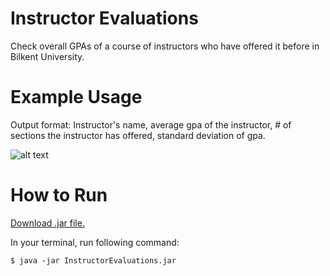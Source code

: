 # Instructor Evaluations
Check overall GPAs of a course of instructors who have offered it before in Bilkent University.


# Example Usage
Output format: Instructor's name, average gpa of the instructor, # of sections the instructor has offered, standard deviation of gpa.

![alt text](https://raw.githubusercontent.com/mertaydinbilkent/InstructorEvaluations/master/Screen%20Shot%202019-03-21%20at%2013.15.53.png)

# How to Run

[Download .jar file.](https://github.com/mertaydinbilkent/InstructorEvaluations/raw/master/InstructorEvaluations.jar)

In your terminal, run following command:

```
$ java -jar InstructorEvaluations.jar
```
